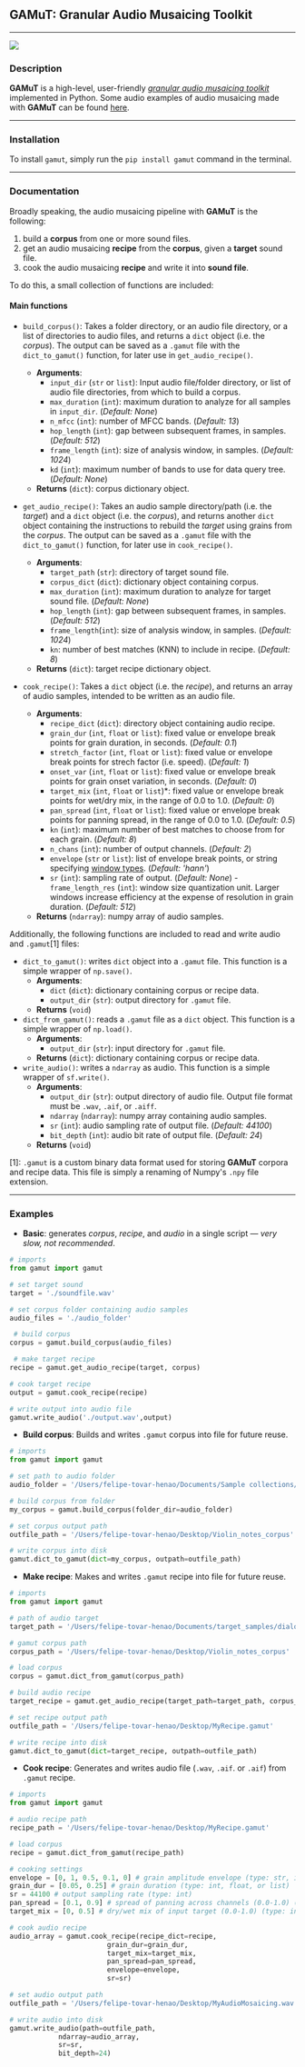 ## **GAMuT: Granular Audio Musaicing Toolkit**

---
![](https://static.wixstatic.com/media/98a1eb_c6989ccebeb6470d85a5a19813ab79d1~mv2.png/v1/fill/w_642,h_340,al_c,q_85,usm_0.66_1.00_0.01/98a1eb_c6989ccebeb6470d85a5a19813ab79d1~mv2.webp)

### **Description**

**GAMuT** is a high-level, user-friendly [_granular audio musaicing toolkit_](https://www.francoispachet.fr/musaicing/) implemented in Python. Some audio examples of audio musaicing made with **GAMuT** can be found [here](https://www.felipe-tovar-henao.com/projects).

---

### **Installation**

To install `gamut`, simply run the `pip install gamut` command in the terminal.

---

### **Documentation**

Broadly speaking, the audio musaicing pipeline with **GAMuT** is the following:
1. build a **corpus** from one or more sound files.
2. get an audio musaicing **recipe** from the **corpus**, given a **target** sound file.
3. cook the audio musaicing **recipe** and write it into **sound file**.

To do this, a small collection of functions are included:

#### **Main functions**

- `build_corpus()`: Takes a folder directory, or an audio file directory, or a list of directories to audio files, and returns a `dict` object (i.e. the _corpus_). The output can be saved as a `.gamut` file with the `dict_to_gamut()` function, for later use in `get_audio_recipe()`.
  - **Arguments**:
    -  `input_dir` (`str` or `list`): Input audio file/folder directory, or list of audio file directories, from which to build a corpus.
    -  `max_duration` (`int`): maximum duration to analyze for all samples in `input_dir`. (_Default: None_)
    -  `n_mfcc` (`int`): number of MFCC bands. (_Default: 13_)
    -  `hop_length` (`int`): gap between subsequent frames, in samples. (_Default: 512_)
    -  `frame_length` (`int`): size of analysis window, in samples. (_Default: 1024_)
    -  `kd` (`int`): maximum number of bands to use for data query tree. (_Default: None_)
   - **Returns** (`dict`): corpus dictionary object.

- `get_audio_recipe()`: Takes an audio sample directory/path (i.e. the _target_) and a `dict` object (i.e. the _corpus_), and returns another `dict` object containing the instructions to rebuild the _target_ using grains from the _corpus_. The output can be saved as a `.gamut` file with the `dict_to_gamut()` function, for later use in `cook_recipe()`.
  - **Arguments**:
    - `target_path` (`str`): directory of target sound file.
    - `corpus_dict` (`dict`): dictionary object containing corpus.
    - `max_duration` (`int`): maximum duration to analyze for target sound file. (_Default: None_)
    - `hop_length` (`int`): gap between subsequent frames, in samples. (_Default: 512_)
    - `frame_length`(`int`): size of analysis window, in samples. (_Default: 1024_)
    - `kn`: number of best matches (KNN) to include in recipe. (_Default: 8_)
  - **Returns** (`dict`): target recipe dictionary object. 

- `cook_recipe()`: Takes a `dict` object (i.e. the _recipe_), and returns an array of audio samples, intended to be written as an audio file.
  - **Arguments**:
    - `recipe_dict` (`dict`): directory object containing audio recipe.
    - `grain_dur` (`int`, `float` or `list`): fixed value or envelope break points for grain duration, in seconds. (_Default: 0.1_)
    - `stretch_factor` (`int`, `float` or `list`): fixed value or envelope break points for strech factor (i.e. speed).  (_Default: 1_)
    - `onset_var` (`int`, `float` or `list`): fixed value or envelope break points for grain onset variation, in seconds. (_Default: 0_)
    - `target_mix` (`int`, `float` or `list`)*: fixed value or envelope break points for wet/dry mix, in the range of 0.0 to 1.0. (_Default: 0_)
    - `pan_spread` (`int`, `float` or `list`): fixed value or envelope break points for panning spread, in the range of 0.0 to 1.0. (_Default: 0.5_)
    - `kn` (`int`): maximum number of best matches to choose from for each grain. (_Default: 8_)
    - `n_chans` (`int`): number of output channels. (_Default: 2_)
    - `envelope` (`str` or `list`): list of envelope break points, or string specifying [window types](https://docs.scipy.org/doc/scipy/reference/generated/scipy.signal.get_window.html#scipy.signal.get_window). (_Default: 'hann'_)
    - `sr` (`int`): sampling rate of output. (_Default: None_)    - `frame_length_res` (`int`): window size quantization unit. Larger windows increase efficiency at the expense of resolution in grain duration. (_Default: 512_)
  - **Returns** (`ndarray`): numpy array of audio samples.

Additionally, the following functions are included to read and write audio and `.gamut`[1] files:

- `dict_to_gamut()`: writes `dict` object into a `.gamut` file. This function is a simple wrapper of `np.save()`.
  - **Arguments**:
    - `dict` (`dict`): dictionary containing corpus or recipe data.
    - `output_dir` (`str`): output directory for `.gamut` file.
  - **Returns** (`void`)
- `dict_from_gamut()`: reads a `.gamut` file as a `dict` object. This function is a simple wrapper of `np.load()`.
  - **Arguments**:
    - `output_dir` (`str`): input directory for `.gamut` file. 
  - **Returns** (`dict`): dictionary containing corpus or recipe data.
- `write_audio()`: writes a `ndarray` as audio. This function is a simple wrapper of `sf.write()`.
  - **Arguments**:
    - `output_dir` (`str`): output directory of audio file. Output file format must be `.wav`, `.aif`, or `.aiff`.
    - `ndarray` (`ndarray`): numpy array containing audio samples.
    - `sr` (`int`): audio sampling rate of output file. (_Default: 44100_)
    - `bit_depth` (`int`): audio bit rate of output file. (_Default: 24_)
  - **Returns** (`void`)

[1]: `.gamut` is a custom binary data format used for storing **GAMuT** corpora and recipe data. This file is simply a renaming of Numpy's `.npy` file extension.

---

### **Examples**

- **Basic**: generates _corpus_, _recipe_, and _audio_ in a single script — _very slow, not recommended_.
```python
# imports
from gamut import gamut

# set target sound
target = './soundfile.wav'

# set corpus folder containing audio samples
audio_files = './audio_folder'

 # build corpus
corpus = gamut.build_corpus(audio_files)

 # make target recipe
recipe = gamut.get_audio_recipe(target, corpus)

# cook target recipe
output = gamut.cook_recipe(recipe)

# write output into audio file
gamut.write_audio('./output.wav',output)
```

- **Build corpus**: Builds and writes `.gamut` corpus into file for future reuse.

```python
# imports
from gamut import gamut

# set path to audio folder
audio_folder = '/Users/felipe-tovar-henao/Documents/Sample collections/Violin_notes'

# build corpus from folder
my_corpus = gamut.build_corpus(folder_dir=audio_folder)

# set corpus output path
outfile_path = '/Users/felipe-tovar-henao/Desktop/Violin_notes_corpus'

# write corpus into disk
gamut.dict_to_gamut(dict=my_corpus, outpath=outfile_path)
```

- **Make recipe**: Makes and writes `.gamut` recipe into file for future reuse.

```python
# imports
from gamut import gamut

# path of audio target
target_path = '/Users/felipe-tovar-henao/Documents/target_samples/dialogo_44.1Hz.wav'

# gamut corpus path
corpus_path = '/Users/felipe-tovar-henao/Desktop/Violin_notes_corpus'

# load corpus
corpus = gamut.dict_from_gamut(corpus_path)

# build audio recipe
target_recipe = gamut.get_audio_recipe(target_path=target_path, corpus_dict=corpus)

# set recipe output path
outfile_path = '/Users/felipe-tovar-henao/Desktop/MyRecipe.gamut'

# write recipe into disk
gamut.dict_to_gamut(dict=target_recipe, outpath=outfile_path)
```

- **Cook recipe**: Generates and writes audio file (`.wav`, `.aif`. or `.aif`) from `.gamut` recipe.

```python
# imports
from gamut import gamut

# audio recipe path
recipe_path = '/Users/felipe-tovar-henao/Desktop/MyRecipe.gamut'

# load corpus
recipe = gamut.dict_from_gamut(recipe_path)

# cooking settings
envelope = [0, 1, 0.5, 0.1, 0] # grain amplitude envelope (type: str, int, float or list -- if str, use scipy.signal.windows types)
grain_dur = [0.05, 0.25] # grain duration (type: int, float, or list)
sr = 44100 # output sampling rate (type: int)
pan_spread = [0.1, 0.9] # spread of panning across channels (0.0-1.0) (type: int, float or list)
target_mix = [0, 0.5] # dry/wet mix of input target (0.0-1.0) (type: int, float, or list)

# cook audio recipe
audio_array = gamut.cook_recipe(recipe_dict=recipe,
                        grain_dur=grain_dur,
                        target_mix=target_mix,
                        pan_spread=pan_spread,
                        envelope=envelope,
                        sr=sr)

# set audio output path
outfile_path = '/Users/felipe-tovar-henao/Desktop/MyAudioMosaicing.wav'

# write audio into disk
gamut.write_audio(path=outfile_path,
            ndarray=audio_array,
            sr=sr,
            bit_depth=24)
```
